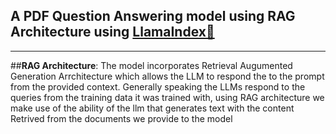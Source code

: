 ## **A PDF Question Answering model using RAG Architecture using [LlamaIndex🦙](https://docs.llamaindex.ai/en/stable/)**
---

##**RAG Architecture**:
              The model incorporates Retrieval Augumented Generation Arrchitecture which allows the LLM to respond the to the prompt from the provided context. Generally speaking the LLMs respond to the queries from the training data it was trained with, using RAG architecture we make use of the ability of the llm that generates text with the content Retrived from the documents we provide to the model
